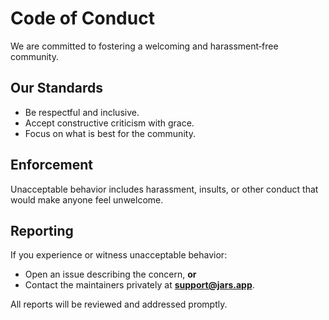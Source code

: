 # Code of Conduct

We are committed to fostering a welcoming and harassment‑free community.

## Our Standards

- Be respectful and inclusive.
- Accept constructive criticism with grace.
- Focus on what is best for the community.

## Enforcement

Unacceptable behavior includes harassment, insults, or other conduct that would make anyone feel unwelcome.

## Reporting

If you experience or witness unacceptable behavior:

- Open an issue describing the concern, **or**
- Contact the maintainers privately at **support@jars.app**.

All reports will be reviewed and addressed promptly.
